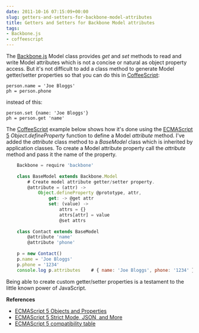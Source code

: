 ```yaml
---
date: 2011-10-16 07:15:09+00:00
slug: getters-and-setters-for-backbone-model-attributes
title: Getters and Setters for Backbone Model attributes
tags:
- Backbone.js
- coffeescript
---
```


The [Backbone.js](http://documentcloud.github.com/backbone/) Model class provides _get_ and _set_ methods to read and write Model attributes which is not a concise or natural as object property access. But it's not difficult to add a class method to generate Model getter/setter properties so that you can do this in [CoffeeScript](http://jashkenas.github.com/coffee-script/):
    
    person.name = 'Joe Bloggs'
    ph = person.phone


 

instead of this:
    
    person.set {name: 'Joe Bloggs'}
    ph = person.get 'name'

<!--more-->

The [CoffeeScript](http://jashkenas.github.com/coffee-script/) example below shows how it's done using the [ECMAScript 5](http://www.ecma-international.org/publications/standards/Ecma-262.htm) _Object.defineProperty_ function to define a Model _attribute_ method. I've added the _attribute_ class method to a _BaseModel_ class which is inherited by application classes. To create a Model attribute property call the _attribute_ method and pass it the name of the property.

``` js    
    Backbone = require 'backbone'
    
    class BaseModel extends Backbone.Model
        # Create model attribute getter/setter property.
        @attribute = (attr) ->
            Object.defineProperty @prototype, attr,
                get: -> @get attr
                set: (value) ->
                    attrs = {}
                    attrs[attr] = value
                    @set attrs
    
    class Contact extends BaseModel
        @attribute 'name'
        @attribute 'phone'
    
    p = new Contact()
    p.name = 'Joe Bloggs'
    p.phone = '1234'
    console.log p.attributes    # { name: 'Joe Bloggs', phone: '1234' }
```

Being able to create custom getter/setter properties is a testament to the little known power of JavaScript.

**References**

  * [ECMAScript 5 Objects and Properties](http://ejohn.org/blog/ecmascript-5-objects-and-properties/)
  * [ECMAScript 5 Strict Mode, JSON, and More](http://ejohn.org/blog/ecmascript-5-strict-mode-json-and-more/)
  * [ECMAScript 5 compatibility table](http://kangax.github.com/es5-compat-table/)
